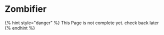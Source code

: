 # Zombifier

{% hint style="danger" %}
This Page is not complete yet. check back later
{% endhint %}

